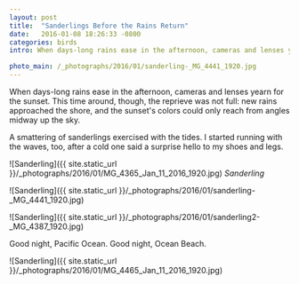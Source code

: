 ```yaml
---
layout: post
title:  "Sanderlings Before the Rains Return"
date:   2016-01-08 18:26:33 -0800
categories: birds 
intro: When days-long rains ease in the afternoon, cameras and lenses yearn for the sunset. This time around, though, the reprieve was not full. New rains approached the shore, and the sunset's colors could only reach from angles midway up the sky.

photo_main: /_photographs/2016/01/sanderling-_MG_4441_1920.jpg 
---
```

When days-long rains ease in the afternoon, cameras and lenses yearn for the sunset. This time around, though, the reprieve was not full: new rains approached the shore, and the sunset's colors could only reach from angles midway up the sky.

A smattering of sanderlings exercised with the tides. I started running with the waves, too, after a cold one said a surprise hello to my shoes and legs.

![Sanderling]({{ site.static_url }}/_photographs/2016/01/MG_4365_Jan_11_2016_1920.jpg)
*Sanderling*

![Sanderling]({{ site.static_url }}/_photographs/2016/01/sanderling-_MG_4441_1920.jpg)

![Sanderling]({{ site.static_url }}/_photographs/2016/01/sanderling2-_MG_4387_1920.jpg)

Good night, Pacific Ocean. Good night, Ocean Beach.

![Sanderling]({{ site.static_url }}/_photographs/2016/01/MG_4465_Jan_11_2016_1920.jpg)